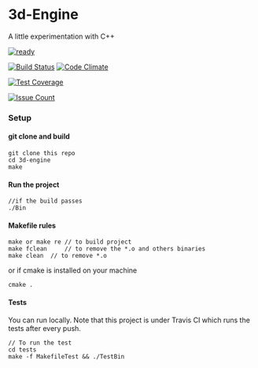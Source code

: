 # 3d-Engine

A little experimentation with C++


[![ready](https://badge.waffle.io/EarvinKayonga/3d-engine.svg?label=ready&title=Ready)]()

[![Build Status](https://travis-ci.org/EarvinKayonga/3d-engine.svg?branch=master)](https://travis-ci.org/EarvinKayonga/3d-engine)
[![Code Climate](https://codeclimate.com/github/EarvinKayonga/3d-engine/badges/gpa.svg)](https://codeclimate.com/github/EarvinKayonga/3d-engine)

[![Test Coverage](https://codeclimate.com/github/EarvinKayonga/3d-engine/badges/coverage.svg)](https://codeclimate.com/github/EarvinKayonga/3d-engine/coverage)

[![Issue Count](https://codeclimate.com/github/EarvinKayonga/3d-engine/badges/issue_count.svg)](https://codeclimate.com/github/EarvinKayonga/3d-engine)

### Setup

#### git clone and build

```
git clone this repo
cd 3d-engine
make
```

#### Run the project

```
//if the build passes
./Bin
```

#### Makefile rules

```
make or make re // to build project
make fclean  	// to remove the *.o and others binaries
make clean	// to remove *.o

```

or if cmake is installed on your machine

```
cmake .
```
#### Tests

You can run locally. Note that this project is under Travis CI which runs the tests after every push.


```
// To run the test
cd tests
make -f MakefileTest && ./TestBin
```
